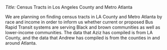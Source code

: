 *Title:* Census Tracts in Los Angeles County and Metro Atlanta 

We are planning on finding census tracts in LA County and Metro Atlanta by race and income in order to inform us whether current or proposed Bus Rapid Transit 
systems are serving Black and brown communities as well as lower-income communities. The data that Aziz has compiled is from LA County, and the data that Andrew has 
compiled is from the counties in and around Atlanta.
